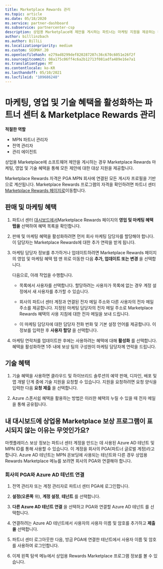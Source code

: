 ```yaml
---
title: Marketplace Rewards 관리
ms.topic: article
ms.date: 05/18/2020
ms.service: partner-dashboard
ms.subservice: partnercenter-csp
description: 상업용 Marketplace에 제안을 게시하는 파트너는 마케팅 지원을 제공하는 혜택을 받을 수 있습니다.
author: billlinzbach
ms.author: BillLi
ms.localizationpriority: medium
ms.custom: SEOMAY.20
ms.openlocfilehash: e279ad8299def820287207c36c670c6051e26f2f
ms.sourcegitcommit: 08a175c06ff4c6a2b12713f081adfa489e16e7a1
ms.translationtype: MT
ms.contentlocale: ko-KR
ms.lasthandoff: 05/10/2021
ms.locfileid: "109686248"
---
```

# <a name="manage-marketplace-rewards-in-partner-center--activate-marketing-sales-and-technical-benefits"></a>마케팅, 영업 및 기술 혜택을 활성화하는 파트너 센터 & Marketplace Rewards 관리

**적절한 역할**

- MPN 파트너 관리자
- 전역 관리자
- 관리 에이전트

상업용 Marketplace에 소프트웨어 제안을 게시하는 경우 Marketplace Rewards 마케팅, 영업 및 기술 혜택을 통해 모든 제안에 대한 대상 지원을 제공합니다.

Marketplace Rewards 자격은 PGA MPN 회사에 연결된 모든 게시자 프로필을 기반으로 계산됩니다. Marketplace Rewards 프로그램의 자격을 확인하려면 파트너 센터 [Marketplace Rewards 페이지로](https://partner.microsoft.com/dashboard/mpn/program/commercialmarketplace)이동합니다.

## <a name="sales-and-marketing-benefits"></a>판매 및 마케팅 혜택

1. 파트너 센터 [대시보드에서](https://partner.microsoft.com/dashboard)Marketplace Rewards 페이지의 **영업 및 마케팅 혜택 탭을** 선택하여 혜택 목록을 확인합니다. 

2. 판매 및 마케팅 혜택을 활성화하려면 먼저 회사 마케팅 담당자를 할당해야 합니다. 이 담당자는 Marketplace Rewards에 대한 추가 연락을 받게 됩니다.

3. 마케팅 담당자 정보를 추가하거나 업데이트하려면 Marketplace Rewards 페이지의 영업 및 마케팅 혜택 탭 맨 위로 이동한 다음 **추가, 업데이트 또는 변경** 을 선택합니다. 

   다음으로, 아래 작업을 수행합니다.

   - 목록에서 사용자를 선택합니다. 할당하려는 사용자가 목록에 없는 경우 계정 설정에서 새 사용자를 추가할 수 있습니다.

   - 회사의 파트너 센터 계정과 연결된 전자 메일 주소와 다른 사용자의 전자 메일 주소를 제공합니다. 지정된 마케팅 담당자의 전자 메일 주소로 Marketplace Rewards 혜택의 사용 지침에 대한 전자 메일을 보내 드립니다.

   - 이 마케팅 담당자에 대한 담당자 전화 번화 및 기본 설정 언어를 제공합니다. 이 정보를 입력한 후 **사용자 할당** 을 선택합니다.

4. 마케팅 연락처를 업데이트한 후에는 사용하려는 혜택에 대해 **활성화** 를 선택합니다. 혜택을 활성화하면 1주 내에 보상 팀의 구성원이 마케팅 담당자께 연락을 드립니다.

## <a name="technical-benefits"></a>기술 혜택

1. 기술 혜택을 사용하면 클라우드 및 하이브리드 솔루션의 예약 판매, 디자인, 배포 및 앱 개발 단계 중에 기술 지원을 요청할 수 있습니다. 지원을 요청하려면 요청 양식을 입력한 다음 **요청 제출** 을 선택합니다.

2. Azure 스폰서쉽 혜택을 활용하는 방법은 이러한 혜택의 누릴 수 있을 때 전자 메일을 통해 공유됩니다.

## <a name="why-cant-i-see-the-commercial-marketplace-rewards-program-on-my-dashboard"></a>내 대시보드에 상업용 Marketplace 보상 프로그램이 표시되지 않는 이유는 무엇인가요?

마켓플레이스 보상 정보는 파트너 센터 계정을 만드는 데 사용된 Azure AD 테넌트 및 MPN ID를 통해 사용할 수 있습니다. 이 계정을 회사의 PGA(파트너 글로벌 계정)라고 합니다. Azure AD 테넌트는 MPN 온보딩에 사용되는 테넌트와 다른 경우 상업용 Rewards Marketplace 메뉴를 보려면 회사의 PGA와 연결해야 합니다.

### <a name="to-associate-an-azure-ad-tenant-with-the-pga-of-your-company"></a>회사의 PGA와 Azure AD 테넌트 연결

1. 전역 관리자 또는 계정 관리자로 파트너 센터 PGA에 로그인합니다.

2. **설정(오른쪽** 위), **계정 설정**, **테넌트** 를 선택합니다. 

3. **다른 Azure AD 테넌트 연결** 을 선택하고 PGA와 연결할 Azure AD 테넌트 를 선택합니다.

4. 연결하려는 Azure AD 테넌트에서 사용자의 사용자 이름 및 암호를 추가하고 **제출을** 선택합니다.

5. 파트너 센터 로그아웃한 다음, 방금 PGA에 연결한 테넌트에서 사용자 이름 및 암호를 사용하여 로그인합니다.

6. 이제 왼쪽 탐색 메뉴에서 상업용 Rewards Marketplace 프로그램 정보를 볼 수 있습니다.

